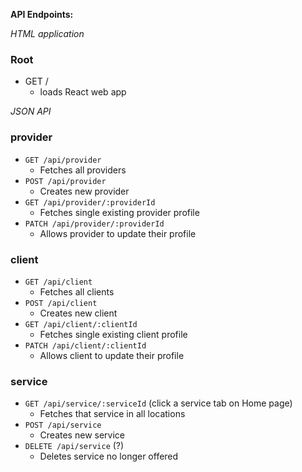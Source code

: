 **API Endpoints:**

*HTML application*

### Root
- GET /
  - loads React web app


*JSON API*

### provider
* `GET /api/provider`
  * Fetches all providers
* `POST /api/provider`
  * Creates new provider
* `GET /api/provider/:providerId`
  * Fetches single existing provider profile
* `PATCH /api/provider/:providerId`
  * Allows provider to update their profile

### client
* `GET /api/client`
  * Fetches all clients
* `POST /api/client`
  * Creates new client
* `GET /api/client/:clientId`
  * Fetches single existing client profile
* `PATCH /api/client/:clientId`
  * Allows client to update their profile

### service
* `GET /api/service/:serviceId`    (click a service tab on Home page)
  * Fetches that service in all locations
* `POST /api/service`
  * Creates new service
* `DELETE /api/service`                      (?)
  * Deletes service no longer offered


###

